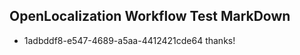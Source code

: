 ## OpenLocalization Workflow Test MarkDown
* 1adbddf8-e547-4689-a5aa-4412421cde64 thanks!

<!--HONumber=Aug16_HO3-->


